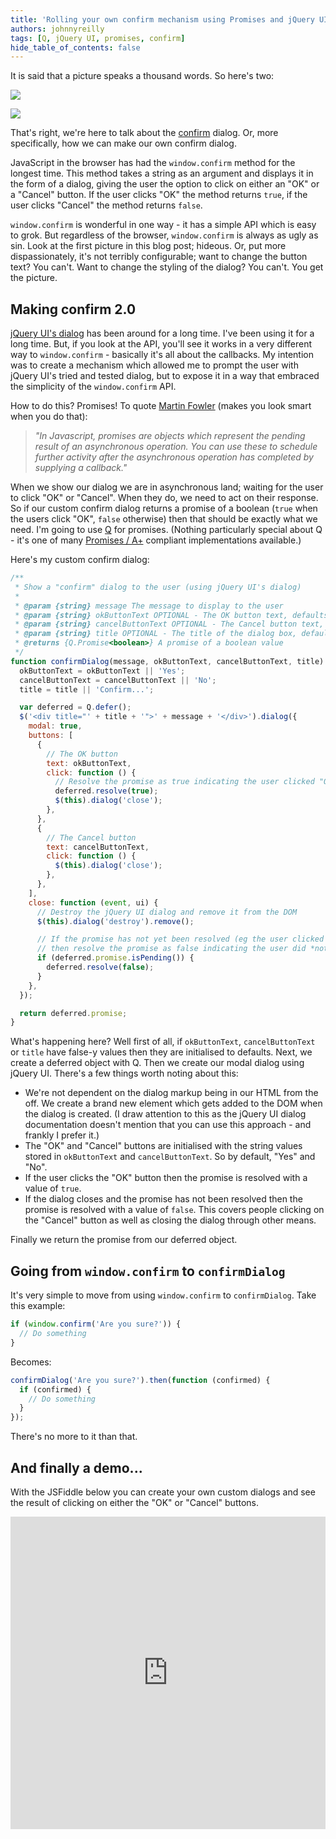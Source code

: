 ```yaml
---
title: 'Rolling your own confirm mechanism using Promises and jQuery UI'
authors: johnnyreilly
tags: [Q, jQuery UI, promises, confirm]
hide_table_of_contents: false
---
```


It is said that a picture speaks a thousand words. So here's two:

![](https://4.bp.blogspot.com/-zZvqgKiP9CI/UpN7YtkFbnI/AAAAAAAAAe4/OUpA5uVpCl4/s400/Ugly.png)

![](https://4.bp.blogspot.com/-VVzJ7B0Uhys/UpN7vnX7diI/AAAAAAAAAe8/i3hlMT1ECB8/s400/Pretty.png)

That's right, we're here to talk about the [confirm](https://developer.mozilla.org/en-US/docs/Web/API/Window.confirm) dialog. Or, more specifically, how we can make our own confirm dialog.

JavaScript in the browser has had the `window.confirm` method for the longest time. This method takes a string as an argument and displays it in the form of a dialog, giving the user the option to click on either an "OK" or a "Cancel" button. If the user clicks "OK" the method returns `true`, if the user clicks "Cancel" the method returns `false`.

`window.confirm` is wonderful in one way - it has a simple API which is easy to grok. But regardless of the browser, `window.confirm` is always as ugly as sin. Look at the first picture in this blog post; hideous. Or, put more dispassionately, it's not terribly configurable; want to change the button text? You can't. Want to change the styling of the dialog? You can't. You get the picture.

## Making confirm 2.0

[jQuery UI's dialog](http://jqueryui.com/dialog/#modal-confirmation) has been around for a long time. I've been using it for a long time. But, if you look at the API, you'll see it works in a very different way to `window.confirm` \- basically it's all about the callbacks. My intention was to create a mechanism which allowed me to prompt the user with jQuery UI's tried and tested dialog, but to expose it in a way that embraced the simplicity of the `window.confirm` API.

How to do this? Promises! To quote [Martin Fowler](http://martinfowler.com/bliki/JavascriptPromise.html) (makes you look smart when you do that):

> _"In Javascript, promises are objects which represent the pending result of an asynchronous operation. You can use these to schedule further activity after the asynchronous operation has completed by supplying a callback."_

When we show our dialog we are in asynchronous land; waiting for the user to click "OK" or "Cancel". When they do, we need to act on their response. So if our custom confirm dialog returns a promise of a boolean (`true` when the users click "OK", `false` otherwise) then that should be exactly what we need. I'm going to use [Q](https://github.com/kriskowal/q) for promises. (Nothing particularly special about Q - it's one of many [Promises / A+](https://github.com/promises-aplus/promises-spec/blob/master/implementations.md) compliant implementations available.)

Here's my custom confirm dialog:

```js twoslash
/**
 * Show a "confirm" dialog to the user (using jQuery UI's dialog)
 *
 * @param {string} message The message to display to the user
 * @param {string} okButtonText OPTIONAL - The OK button text, defaults to "Yes"
 * @param {string} cancelButtonText OPTIONAL - The Cancel button text, defaults to "No"
 * @param {string} title OPTIONAL - The title of the dialog box, defaults to "Confirm..."
 * @returns {Q.Promise<boolean>} A promise of a boolean value
 */
function confirmDialog(message, okButtonText, cancelButtonText, title) {
  okButtonText = okButtonText || 'Yes';
  cancelButtonText = cancelButtonText || 'No';
  title = title || 'Confirm...';

  var deferred = Q.defer();
  $('<div title="' + title + '">' + message + '</div>').dialog({
    modal: true,
    buttons: [
      {
        // The OK button
        text: okButtonText,
        click: function () {
          // Resolve the promise as true indicating the user clicked "OK"
          deferred.resolve(true);
          $(this).dialog('close');
        },
      },
      {
        // The Cancel button
        text: cancelButtonText,
        click: function () {
          $(this).dialog('close');
        },
      },
    ],
    close: function (event, ui) {
      // Destroy the jQuery UI dialog and remove it from the DOM
      $(this).dialog('destroy').remove();

      // If the promise has not yet been resolved (eg the user clicked the close icon)
      // then resolve the promise as false indicating the user did *not* click "OK"
      if (deferred.promise.isPending()) {
        deferred.resolve(false);
      }
    },
  });

  return deferred.promise;
}
```

What's happening here? Well first of all, if `okButtonText`, `cancelButtonText` or `title` have false-y values then they are initialised to defaults. Next, we create a deferred object with Q. Then we create our modal dialog using jQuery UI. There's a few things worth noting about this:

- We're not dependent on the dialog markup being in our HTML from the off. We create a brand new element which gets added to the DOM when the dialog is created. (I draw attention to this as the jQuery UI dialog documentation doesn't mention that you can use this approach - and frankly I prefer it.)
- The "OK" and "Cancel" buttons are initialised with the string values stored in `okButtonText` and `cancelButtonText`. So by default, "Yes" and "No".
- If the user clicks the "OK" button then the promise is resolved with a value of `true`.
- If the dialog closes and the promise has not been resolved then the promise is resolved with a value of `false`. This covers people clicking on the "Cancel" button as well as closing the dialog through other means.

Finally we return the promise from our deferred object.

## Going from `window.confirm` to `confirmDialog`

It's very simple to move from using `window.confirm` to `confirmDialog`. Take this example:

```js twoslash
if (window.confirm('Are you sure?')) {
  // Do something
}
```

Becomes:

```js twoslash
confirmDialog('Are you sure?').then(function (confirmed) {
  if (confirmed) {
    // Do something
  }
});
```

There's no more to it than that.

## And finally a demo...

With the JSFiddle below you can create your own custom dialogs and see the result of clicking on either the "OK" or "Cancel" buttons.

<iframe width="100%" height="500" src="https://jsfiddle.net/johnny_reilly/ARWL5/embedded/result,js,html,css" allowFullScreen="allowFullScreen" frameBorder="0"></iframe>
